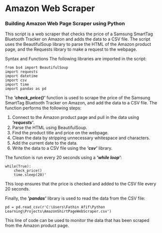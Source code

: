 # Amazon Web Scraper
### Building Amazon Web Page Scraper using Python

This script is a web scraper that checks the price of a Samsung SmartTag Bluetooth Tracker on Amazon and adds the data to a CSV file. The script uses the BeautifulSoup library to parse the HTML of the Amazon product page, and the Requests library to make a request to the webpage.

Syntax and Functions
The following libraries are imported in the script:

    from bs4 import BeautifulSoup
    import requests
    import datetime
    import csv
    import time
    import pandas as pd
    
The ***'check_price()'*** function is used to scrape the price of the Samsung SmartTag Bluetooth Tracker on Amazon, and add the data to a CSV file. The function performs the following steps:

1. Connect to the Amazon product page and pull in the data using ***'requests'***.
2. Parse the HTML using BeautifulSoup.
3. Find the product title and price on the webpage.
4. Clean the data by stripping unnecessary whitespace and characters.
5. Add the current date to the data.
6. Write the data to a CSV file using the ***'csv'*** library.

The function is run every 20 seconds using a ***'while loop'***:

    while(True):
        check_price()
        time.sleep(20)'
        
This loop ensures that the price is checked and added to the CSV file every 20 seconds.

Finally, the ***'pandas'*** library is used to read the data from the CSV file:

    pd = pd.read_csv(r'C:\Users\Fathin Afif\Python Learning\Projects\AmazonShirtPageWebScraper.csv')
    
This line of code can be used to monitor the data that has been scraped from the Amazon product page.
